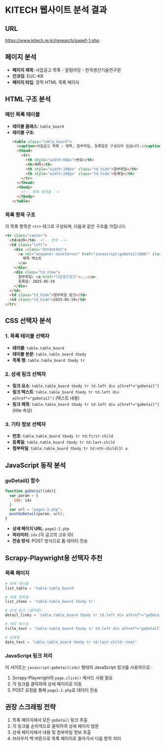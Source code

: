 # KITECH 웹사이트 분석 결과

## URL
https://www.kitech.re.kr/research/page1-1.php

## 페이지 분석
- **페이지 제목**: 사업공고 목록 - 알림마당 - 한국생산기술연구원
- **인코딩**: EUC-KR
- **페이지 타입**: 정적 HTML 목록 페이지

## HTML 구조 분석

### 메인 목록 테이블
- **테이블 클래스**: `table_board`
- **테이블 구조**: 
  ```html
  <table class="table_board">
    <caption>사업공고 목록 : 제목, 첨부파일, 등록일로 구성되어 있습니다.</caption>
    <thead>
      <tr>
        <th style="width:60px">번호</th>
        <th>제목</th>
        <th style="width:100px" class="td_hide">첨부파일</th>
        <th style="width:100px" class="td_hide">등록일</th>
      </tr>
    </thead>
    <tbody>
      <!-- 목록 항목들 -->
    </tbody>
  </table>
  ```

### 목록 항목 구조
각 목록 항목은 `<tr>` 태그로 구성되며, 다음과 같은 구조를 가집니다:

```html
<tr class="center">
  <td>639</td>  <!-- 번호 -->
  <td class="left">
    <div -class="dotdotdot">
      <a rel="noopener noreferrer" href="javascript:goDetail(680)" class="orange" title="제목">
        제목 텍스트
      </a>
    </div>
    <div class="td_show">
      첨부파일: <a href="다운로드링크">...</a>
      등록일: 2025-05-19
    </div>
  </td>
  <td class="td_hide">첨부파일 링크</td>
  <td class="td_hide">2025-05-19</td>
</tr>
```

## CSS 선택자 분석

### 1. 목록 테이블 선택자
- **테이블**: `table.table_board`
- **테이블 본문**: `table.table_board tbody`
- **목록 행**: `table.table_board tbody tr`

### 2. 상세 링크 선택자
- **링크 요소**: `table.table_board tbody tr td.left div a[href*="goDetail"]`
- **링크 텍스트**: `table.table_board tbody tr td.left div a[href*="goDetail"]` (텍스트 내용)
- **링크 제목**: `table.table_board tbody tr td.left div a[href*="goDetail"]` (title 속성)

### 3. 기타 정보 선택자
- **번호**: `table.table_board tbody tr td:first-child`
- **등록일**: `table.table_board tbody tr td:last-child`
- **첨부파일**: `table.table_board tbody tr td:nth-child(3) a`

## JavaScript 동작 분석

### goDetail() 함수
```javascript
function goDetail(idx){
  var param = {
    idx: idx
  }
  var url = "page1-2.php";
  postGoDetail(param, url);
}
```

- **상세 페이지 URL**: `page1-2.php`
- **파라미터**: `idx` (각 공고의 고유 ID)
- **전송 방식**: POST 방식으로 폼 데이터 전송

## Scrapy-Playwright용 선택자 추천

### 목록 페이지
```python
# 목록 테이블
list_table = 'table.table_board'

# 목록 항목들
list_items = 'table.table_board tbody tr'

# 상세 링크 (클릭용)
detail_links = 'table.table_board tbody tr td.left div a[href*="goDetail"]'

# 제목 텍스트
title_text = 'table.table_board tbody tr td.left div a[href*="goDetail"]::text'

# 등록일
date_text = 'table.table_board tbody tr td:last-child::text'
```

### JavaScript 링크 처리
이 사이트는 `javascript:goDetail(idx)` 형태의 JavaScript 링크를 사용하므로:
1. Scrapy-Playwright의 `page.click()` 메서드 사용 필요
2. 각 링크를 클릭하여 상세 페이지로 이동
3. POST 요청을 통해 `page1-2.php`로 데이터 전송

## 권장 스크래핑 전략
1. 목록 페이지에서 모든 `goDetail` 링크 추출
2. 각 링크를 순차적으로 클릭하여 상세 페이지 방문
3. 상세 페이지에서 내용 및 첨부파일 정보 추출
4. 브라우저 백 버튼으로 목록 페이지로 돌아가서 다음 항목 처리